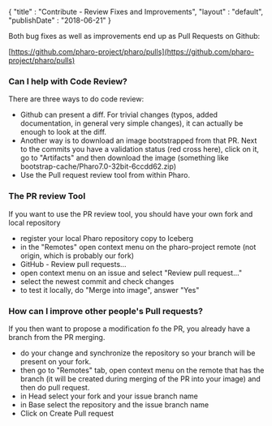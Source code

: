 {"title" : "Contribute - Review Fixes and Improvements","layout" : "default","publishDate" : "2018-06-21"}Both bug fixes as well as improvements end up as Pull Requests on Github:[https://github.com/pharo-project/pharo/pulls](https://github.com/pharo-project/pharo/pulls) ### Can I help with Code Review?There are three ways to do code review:- Github can present a diff. For trivial changes \(typos, added documentation, in general very simple changes\), it can actually be enough to look at the diff.- Another way is to download an image bootstrapped from that PR. Next to the commits you have a validation status \(red cross here\), click on it, go to "Artifacts" and then download the image \(something like bootstrap-cache/Pharo7.0-32bit-6ccdd62.zip\)- Use the Pull request review tool from within Pharo.### The PR review ToolIf you want to use the PR review tool, you should have your own fork andlocal repository- register your local Pharo repository copy to Iceberg- in the "Remotes" open context menu on the pharo-project remote \(not origin, which is probably our fork\)- GitHub - Review pull requests...- open context menu on an issue and select "Review pull request..."- select the newest commit and check changes- to test it locally, do "Merge into image", answer "Yes"### How can I improve other people's Pull requests?If you then want to propose a modification fo the PR, you already havea branch from the PR merging.- do your change and synchronize the repository so your branch will be present on your fork.- then go to "Remotes" tab, open context menu on the remote that has the branch \(it will be created during merging of the PR into your image\) and then do pull request.- in Head select your fork and your issue branch name- in Base select the repository and the issue branch name- Click on Create Pull request